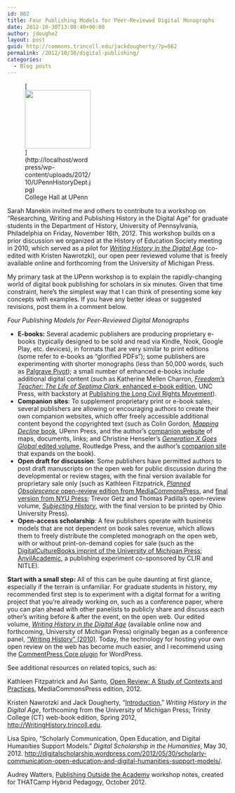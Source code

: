 ```yaml
---
id: 862
title: Four Publishing Models for Peer-Reviewed Digital Monographs
date: 2012-10-30T13:08:40+00:00
author: jdoughe2
layout: post
guid: http://commons.trincoll.edu/jackdougherty/?p=862
permalink: /2012/10/30/digital-publishing/
categories:
  - Blog posts
---
```

<figure id="attachment_864" style="width: 150px" class="wp-caption alignright">[<img class="size-full wp-image-864" src="http://localhost/wordpress/wp-content/uploads/2012/10/UPennHistoryDept.jpg" alt="" width="150" height="133" />](http://localhost/wordpress/wp-content/uploads/2012/10/UPennHistoryDept.jpg)<figcaption class="wp-caption-text">College Hall at UPenn</figcaption></figure> 

Sarah Manekin invited me and others to contribute to a workshop on &#8220;Researching, Writing and Publishing History in the Digital Age&#8221; for graduate students in the Department of History, University of Pennsylvania, Philadelphia on Friday, November 16th, 2012. This workshop builds on a prior discussion we organized at the History of Education Society meeting in 2010, which served as a pilot for _<a title="whda" href="http://writinghistory.trincoll.edu" target="_blank">Writing History in the Digital Age</a>_ (co-edited with Kristen Nawrotzki), our open peer reviewed volume that is freely available online and forthcoming from the University of Michigan Press.

My primary task at the UPenn workshop is to explain the rapidly-changing world of digital book publishing for scholars in six minutes. Given that time constraint, here&#8217;s the simplest way that I can think of presenting some key concepts with examples. If you have any better ideas or suggested revisions, post them in a comment below.

_Four Publishing Models for Peer-Reviewed Digital Monographs_

  * **E-books:** Several academic publishers are producing proprietary e-books (typically designed to be sold and read via Kindle, Nook, Google Play, etc. devices), in formats that are very similar to print editions (some refer to e-books as &#8220;glorified PDFs&#8221;); some publishers are experimenting with shorter monographs (less than 50,000 words, such as <a href="http://www.palgrave.com/pivot/" target="_blank">Palgrave Pivot</a>); a small number of enhanced e-books include additional digital content (such as Katherine Mellen Charron, <a title="Freedom's Teacher" href="http://uncpress.unc.edu/books/12244.html" target="_blank"><em>Freedom&#8217;s Teacher: The Life of Septima Clark</em>, enhanced e-book edition</a>, UNC Press, with backstory at <a title="LCRM" href="https://lcrm.lib.unc.edu/blog/index.php/2012/04/16/celebrating-freedoms-teacher-the-enhanced-e-book/" target="_blank">Publishing the Long Civil Rights Movement</a>).
  * **Companion sites**: To supplement proprietary print or e-book sales, several publishers are allowing or encouraging authors to create their own companion websites, which offer freely accessible additional content beyond the copyrighted text (such as Colin Gordon, <a href="http://www.upenn.edu/pennpress/book/14445.html" target="_blank"><em>Mapping Decline</em> book</a>, UPenn Press, and the author&#8217;s <a href="http://mappingdecline.lib.uiowa.edu/map/" target="_blank">companion website</a> of maps, documents, links; and Christine Henseler&#8217;s <a href="http://www.routledge.com/books/details/9780415699440/" target="_blank"><em>Generation X Goes Global</em> edited volume,</a> Routledge Press, and the author&#8217;s <a href="http://www.generationxgoesglobal.com/" target="_blank">companion site</a> that expands on the book).
  * **Open draft for discussion**: Some publishers have permitted authors to post draft manuscripts on the open web for public discussion during the developmental or review stages, with the final version available for proprietary sale only (such as Kathleen Fitzpatrick, <a href="http://mediacommons.futureofthebook.org/mcpress/plannedobsolescence/" target="_blank"><em>Planned Obsolescence</em> open-review edition from MediaCommonsPress</a>, and <a href="http://nyupress.org/books/book-details.aspx?bookId=5008#.UJAE9Gl27J4" target="_blank">final version from NYU Press</a>; Trevor Getz and Thomas Padilla&#8217;s open-review volume, _<a href="http://subjectinghistory.org/" target="_blank">Subjecting History</a>_, with the final version to be printed by Ohio University Press).
  * **Open-access scholarship**: A few publishers operate with business models that are not dependent on book sales revenue, which allows them to freely distribute the completed monograph on the open web, with or without print-on-demand copies for sale (such as the <a href="http://www.digitalculture.org/" target="_blank">DigitalCultureBooks imprint of the University of Michigan Press</a>; <a href="http://anvilacademic.org/" target="_blank">AnvilAcademic</a>, a publishing experiment co-sponsored by CLIR and NITLE).

**Start with a small step:** All of this can be quite daunting at first glance, especially if the terrain is unfamiliar. For graduate students in history, my recommended first step is to experiment with a digital format for a writing project that you&#8217;re already working on, such as a conference paper, where you can plan ahead with other panelists to publicly share and discuss each other&#8217;s writing before & after the event, on the open web. Our edited volume, _<a href="http://writinghistory.trincoll.edu" target="_blank">Writing History in the Digital Age</a>_ (available online now and forthcoming, University of Michigan Press) originally began as a conference panel, <a href="http://writinghistory.wp.trincoll.edu/" target="_blank">&#8220;Writing History&#8221; (2010)</a>. Today, the technology for hosting your own open review on the web has become much easier, and I recommend using the <a title="commentpress" href="http://cowriting.trincoll.edu/commentpress" target="_blank">CommentPress Core plugin</a> for WordPress.

See additional resources on related topics, such as:

Kathleen Fitzpatrick and Avi Santo, <a href="http://mediacommons.futureofthebook.org/mcpress/open-review/" target="_blank">Open Review: A Study of Contexts and Practices</a>, MediaCommonsPress edition, 2012.

Kristen Nawrotzki and Jack Dougherty, &#8220;<a href="http://writinghistory.trincoll.edu/introduction-2012-spring/" target="_blank">Introduction</a>,&#8221; _Writing History in the Digital Age_, forthcoming from the University of Michigan Press; Trinity College (CT) web-book edition, Spring 2012, http://WritingHistory.trincoll.edu.

Lisa Spiro, “Scholarly Communication, Open Education, and Digital Humanities Support Models.” _Digital Scholarship in the Humanities_, May 30, 2012. <a href="http://digitalscholarship.wordpress.com/2012/05/30/scholarly-communication-open-education-and-digital-humanities-support-models/" target="_blank">http://digitalscholarship.wordpress.com/2012/05/30/scholarly-communication-open-education-and-digital-humanities-support-models/</a>.

Audrey Watters, <a href="http://bit.ly/publishingoutsideac" target="_blank">Publishing Outside the Academy</a> workshop notes, created for THATCamp Hybrid Pedagogy, October 2012.